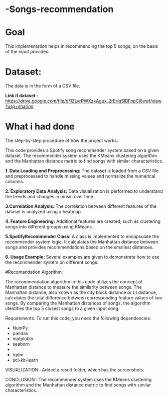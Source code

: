 # -Songs-recommendation
# Goal
This implementation helps in recommending the top 5 songs, on the basis of the input provided.
# Dataset:
The data is in the form of a CSV file. 

**Link if dataset :** https://drive.google.com/file/d/1ZLvrPWXzxAgux_2rErlqSIBFnpCj6vwf/view?usp=sharing
        
# What i had done
The step-by-step procedure of how the project works:

This code provides a Spotify song recommender system based on a given dataset. The recommender system uses the KMeans clustering algorithm and the Manhattan distance metric to find songs with similar characteristics.

**1. Data Loading and Preprocessing:** The dataset is loaded from a CSV file and preprocessed to handle missing values and normalize the numerical columns.

**2. Exploratory Data Analysis:** Data visualization is performed to understand the trends and changes in music over time.

**3.Correlation Analysis:** The correlation between different features of the dataset is analyzed using a heatmap.

 **4. Feature Engineering:**  Additional features are created, such as clustering songs into different groups using KMeans.

 **5.SpotifyRecommender Class:**  A class is implemented to encapsulate the recommender system logic. It calculates the Manhattan distance between songs and provides recommendations based on the smallest distances.

 **6. Usage Example:**  Several examples are given to demonstrate how to use the recommender system on different songs.

#Recomandation Algorithm:

The recommendation algorithm in this code utilizes the concept of Manhattan distance to measure the similarity between songs. The Manhattan distance, also known as the city block distance or L1 distance, calculates the total difference between corresponding feature values of two songs. By comparing the Manhattan distances of songs, the algorithm identifies the top 5 closest songs to a given input song.

Requirements:
To run this code, you need the following dependencies:
<ul>
  <li>NumPy</li>
  <li> pandas</li>
<li>  matplotlib</li> 
<li> seaborn <li> 
<li>  tqdm </li> 
<li>  sci-kit-learn </li>  
</ul>



   
VISUALIZATION : 
Added a result folder, which has the screenshots.

CONCLUSION :
The recommender system uses the KMeans clustering algorithm and the Manhattan distance metric to find songs with similar characteristics.

